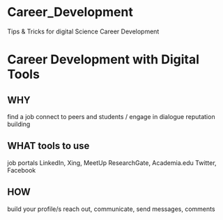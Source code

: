# Career_Development
Tips &amp; Tricks for digital Science Career Development


# Career Development with Digital Tools 

## WHY		
find a job
connect to peers and students / engage in dialogue
reputation building

## WHAT tools to use
job portals
LinkedIn, Xing, MeetUp
ResearchGate, Academia.edu
Twitter, Facebook 

## HOW
build your profile/s
reach out, communicate, send messages, comments
